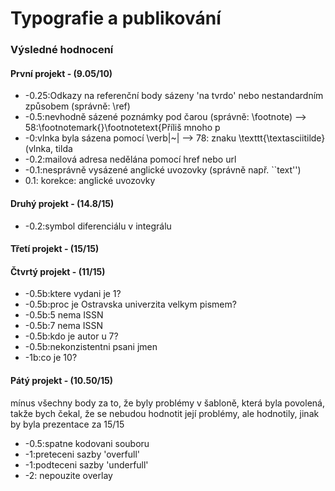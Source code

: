 # Typografie a publikování
### Výsledné hodnocení
#### První projekt - (9.05/10)
- -0.25:Odkazy na referenční body sázeny 'na tvrdo' nebo nestandardním způsobem (správně: \ref)
- -0.5:nevhodně sázené poznámky pod čarou (správně: \footnote) --> 58:\footnotemark{}\footnotetext{Příliš mnoho p
- -0:vlnka byla sázena pomocí \verb|~| --> 78: znaku \texttt{\textasciitilde} (vlnka, tilda
- -0.2:mailová adresa nedělána pomocí href nebo url
- -0.1:nesprávně vysázené anglické uvozovky (správně např. ``text'')
- 0.1: korekce: anglické uvozovky

#### Druhý projekt - (14.8/15)
- -0.2:symbol diferenciálu v integrálu

#### Třetí projekt - (15/15)

#### Čtvrtý projekt - (11/15)
- -0.5b:ktere vydani je 1?
- -0.5b:proc je Ostravska univerzita velkym pismem?
- -0.5b:5 nema ISSN
- -0.5b:7 nema ISSN
- -0.5b:kdo je autor u 7?
- -0.5b:nekonzistentni psani jmen
- -1b:co je 10?

#### Pátý projekt - (10.50/15)
mínus všechny body za to, že byly problémy v šabloně, která byla povolená, takže bych čekal, že se nebudou hodnotit její problémy, ale hodnotily, jinak by byla prezentace za 15/15
- -0.5:spatne kodovani souboru
- -1:preteceni sazby 'overfull'
- -1:podteceni sazby 'underfull'
- -2: nepouzite overlay

